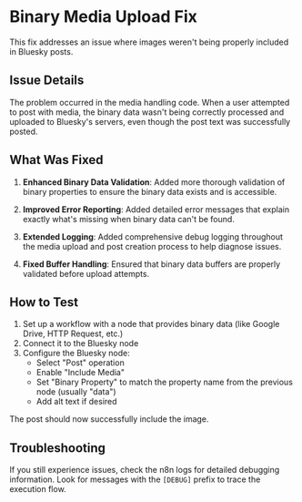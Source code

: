 # Binary Media Upload Fix

This fix addresses an issue where images weren't being properly included in Bluesky posts.

## Issue Details

The problem occurred in the media handling code. When a user attempted to post with media, the binary data wasn't being correctly processed and uploaded to Bluesky's servers, even though the post text was successfully posted.

## What Was Fixed

1. **Enhanced Binary Data Validation**: Added more thorough validation of binary properties to ensure the binary data exists and is accessible.

2. **Improved Error Reporting**: Added detailed error messages that explain exactly what's missing when binary data can't be found.

3. **Extended Logging**: Added comprehensive debug logging throughout the media upload and post creation process to help diagnose issues.

4. **Fixed Buffer Handling**: Ensured that binary data buffers are properly validated before upload attempts.

## How to Test

1. Set up a workflow with a node that provides binary data (like Google Drive, HTTP Request, etc.)
2. Connect it to the Bluesky node
3. Configure the Bluesky node:
   - Select "Post" operation
   - Enable "Include Media"
   - Set "Binary Property" to match the property name from the previous node (usually "data")
   - Add alt text if desired

The post should now successfully include the image.

## Troubleshooting

If you still experience issues, check the n8n logs for detailed debugging information. Look for messages with the `[DEBUG]` prefix to trace the execution flow.
